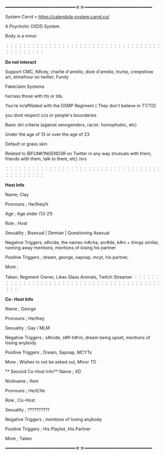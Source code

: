 ━━━━━━━━━━━━━━━━━━━━━━━━━━━☆☆━━━━━━━━━━━━━━━━━━━━━━━━━━

System Carrd > https://calendula-system.carrd.co/

A Psychotic OSDD System.

Body is a minor

︰︰︰︰︰︰︰︰︰︰︰︰︰︰︰︰︰︰︰︰︰︰︰︰︰︰︰︰︰︰︰︰︰︰︰︰︰︰︰︰︰︰︰︰︰

**Do not interact**

Support CMC, K#cey, charlie d'amelio, dixie d'amelio, trump, creepshow art, slimehour on twitter, Fundy

Fakeclaim Systems

harrass those with tts or tds.

You're in/affiliated with the DSMP Regiment ( They don't believe in TT/TD)

you dont respect ccs or people's boundaries

Basic dni criteria (against xenogenders, racist. homophobic, etc)

Under the age of 13 or over the age of 23

Default or grass skin

Related to @FUNK1NGEND3R on Twitter in any way (mutuals with them, friends with them, talk to them, etc) /srs

︰︰︰︰︰︰︰︰︰︰︰︰︰︰︰︰︰︰︰︰︰︰︰︰︰︰︰︰︰︰︰︰︰︰︰︰︰︰︰︰︰︰︰︰︰

**Host Info**

Name; Clay

Pronouns ; He/they/it

Age ; Age slider (13-21)

Role ; Host

Sexuality ; Bisexual | Demian | Questioning Asexual

Negative Triggers; s#icide, the names m#cha, arc#de, k#ni + things similar, running away mentions, mentions of losing his partner

Positive Triggers ; dream, george, sapnap, mcyt, his partner,

More ;

Taken, Regiment Owner, Likes Glass Animals, Twitch Streamer
︰︰︰︰︰︰︰︰︰︰︰︰︰︰︰︰︰︰︰︰︰︰︰︰︰︰︰︰︰︰︰︰︰︰︰︰︰︰︰︰︰︰︰︰︰

**Co- Host Info**

Name ; George

Pronouns ; He/they

Sexuality ; Gay / MLM 

Negative Triggers ; s#icide, s#lf-h#rm, dream being upset, mentions of losing anybody

Positive Triggers ; Dream, Sapnap, MCYTs

More ; 
Wishes to not be asked out, Minor TD 


** Second Co-Host Info**
Name ; XD

Nickname ; Xem

Pronouns ; He/it/Xe

Role ; Co-Host

Sexuality ; ??????????

Negative Triggers ; mentions of losing anybody

Positive Triggers ; His Playlist, His Partner

More ; Taken

━━━━━━━━━━━━━━━━━━━━━━━━━━━☆☆━━━━━━━━━━━━━━━━━━━━━━━━━━
